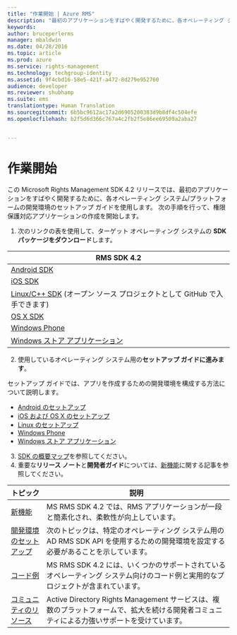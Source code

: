 ```yaml
---
title: "作業開始 | Azure RMS"
description: "最初のアプリケーションをすばやく開発するために、各オペレーティング システム/プラットフォームの開発環境のセットアップ ガイドを使用します。"
keywords: 
author: bruceperlerms
manager: mbaldwin
ms.date: 04/28/2016
ms.topic: article
ms.prod: azure
ms.service: rights-management
ms.technology: techgroup-identity
ms.assetid: 9f4cbd16-58e5-421f-a472-8d279e952760
audience: developer
ms.reviewer: shubhamp
ms.suite: ems
translationtype: Human Translation
ms.sourcegitcommit: 6b5bc9612ac17a2d6905200383d9b8df4c504efe
ms.openlocfilehash: b2f5d6d366c767a4c2fb2f5e86ee69509a2aba27


---
```


# 作業開始

この Microsoft Rights Management SDK 4.2 リリースでは、最初のアプリケーションをすばやく開発するために、各オペレーティング システム/プラットフォームの開発環境のセットアップ ガイドを使用します。 次の手順を行って、権限保護対応アプリケーションの作成を開始します。

1. 次のリンクの表を使用して、ターゲット オペレーティング システムの **SDK パッケージをダウンロード**します。

  |RMS SDK 4.2|
  |---------------|
  |[Android SDK](http://Go.Microsoft.Com/FWLink/p/?LinkId=404271)|
  |[iOS SDK](http://Go.Microsoft.Com/FWLink/p/?LinkId=404272)|
  |[Linux/C++ SDK](https://github.com/AzureAD/rms-sdk-for-cpp) (オープン ソース プロジェクトとして GitHub で入手できます)|
  |[OS X SDK](http://Go.Microsoft.Com/FWLink/p/?LinkId=404273)|
  |[Windows Phone](http://go.microsoft.com/fwlink/p/?LinkId=524758)|
  |[Windows ストア アプリケーション](http://go.microsoft.com/fwlink/p/?LinkID=526163)|

2. 使用しているオペレーティング システム用の**セットアップ ガイドに進みます**。

  セットアップ ガイドでは、アプリを作成するための開発環境を構成する方法について説明します。
  - [Android のセットアップ](android-sdk.md)
  - [iOS および OS X のセットアップ](ios-sdk.md)          
  - [Linux のセットアップ](linux-setup.md)              
  - [Windows Phone](windows-phone-apps.md)     
  - [Windows ストア アプリケーション](winrt-sdk.md)

3. [SDK の概要マップ](api-reference-4-2.md)を参照してください。
4. 重要な**リリース ノート**と**開発者ガイド**については、[新機能](release-notes.md)に関する記事を参照してください。

  |トピック|説明|
  |-----|-----------|
  |[新機能](release-notes.md)|MS RMS SDK 4.2 では、RMS アプリケーションが一段と簡素化され、柔軟性が向上しています。|
  |[開発環境のセットアップ](setup-developer-environment.md)|次のトピックは、特定のオペレーティング システム用の AD RMS SDK API を使用するための開発環境を設定する必要があることを示しています。|
  |[コード例](code-examples.md)|MS RMS SDK 4.2 には、いくつかのサポートされているオペレーティング システム向けのコード例と実用的なプロジェクトが含まれています。|
  |[コミュニティのリソース](community-resources.md)|Active Directory Rights Management サービスは、複数のプラットフォームで、拡大を続ける開発者コミュニティによる力強いサポートを受けています。|



<!--HONumber=Jun16_HO4-->


